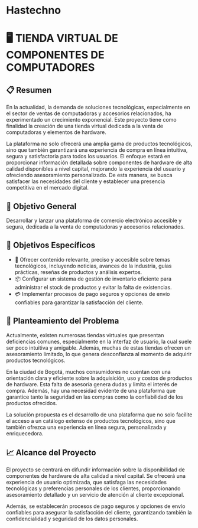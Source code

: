 # Hastechno
# 🖥️ TIENDA VIRTUAL DE COMPONENTES DE COMPUTADORES

## 📋 Resumen

En la actualidad, la demanda de soluciones tecnológicas, especialmente en el sector de ventas de computadoras y accesorios relacionados, ha experimentado un crecimiento exponencial. Este proyecto tiene como finalidad la creación de una tienda virtual dedicada a la venta de computadoras y elementos de hardware.

La plataforma no solo ofrecerá una amplia gama de productos tecnológicos, sino que también garantizará una experiencia de compra en línea intuitiva, segura y satisfactoria para todos los usuarios. El enfoque estará en proporcionar información detallada sobre componentes de hardware de alta calidad disponibles a nivel capital, mejorando la experiencia del usuario y ofreciendo asesoramiento personalizado. De esta manera, se busca satisfacer las necesidades del cliente y establecer una presencia competitiva en el mercado digital.

## 🎯 Objetivo General

Desarrollar y lanzar una plataforma de comercio electrónico accesible y segura, dedicada a la venta de computadoras y accesorios relacionados.

## 📌 Objetivos Específicos

* 📰 Ofrecer contenido relevante, preciso y accesible sobre temas tecnológicos, incluyendo noticias, avances de la industria, guías prácticas, reseñas de productos y análisis expertos.
* 📦 Configurar un sistema de gestión de inventario eficiente para administrar el stock de productos y evitar la falta de existencias.
* 💳 Implementar procesos de pago seguros y opciones de envío confiables para garantizar la satisfacción del cliente.

## 🚩 Planteamiento del Problema

Actualmente, existen numerosas tiendas virtuales que presentan deficiencias comunes, especialmente en la interfaz de usuario, la cual suele ser poco intuitiva y amigable. Además, muchas de estas tiendas ofrecen un asesoramiento limitado, lo que genera desconfianza al momento de adquirir productos tecnológicos.

En la ciudad de Bogotá, muchos consumidores no cuentan con una orientación clara y eficiente sobre la adquisición, uso y costos de productos de hardware. Esta falta de asesoría genera dudas y limita el interés de compra. Además, hay una necesidad evidente de una plataforma que garantice tanto la seguridad en las compras como la confiabilidad de los productos ofrecidos.

La solución propuesta es el desarrollo de una plataforma que no solo facilite el acceso a un catálogo extenso de productos tecnológicos, sino que también ofrezca una experiencia en línea segura, personalizada y enriquecedora.

## 📈 Alcance del Proyecto

El proyecto se centrará en difundir información sobre la disponibilidad de componentes de hardware de alta calidad a nivel capital. Se ofrecerá una experiencia de usuario optimizada, que satisfaga las necesidades tecnológicas y preferencias personales de los clientes, proporcionando asesoramiento detallado y un servicio de atención al cliente excepcional.

Además, se establecerán procesos de pago seguros y opciones de envío confiables para asegurar la satisfacción del cliente, garantizando también la confidencialidad y seguridad de los datos personales.
